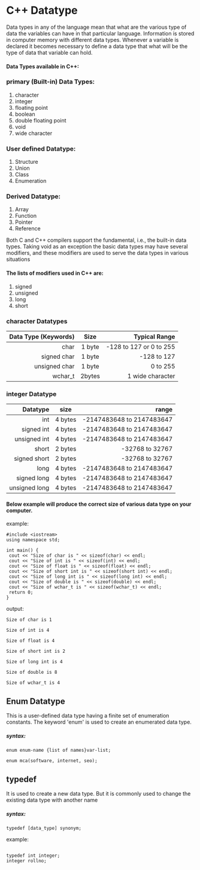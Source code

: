 # C++ Datatype

Data types in any of the language mean that what are the various type of data the variables can have in that particular language. Information is stored in computer memory with different data types. Whenever a variable is declared it becomes necessary to define a data type that what will be the type of data that variable can hold.


#### Data Types available in C++:

### primary (Built-in) Data Types:
1. character
2. integer
3. floating point
4. boolean
5. double floating point
6. void
7. wide character


### User defined Datatype:

1. Structure
2. Union
3. Class
4. Enumeration


### Derived Datatype:

1. Array
2. Function
3. Pointer
4. Reference



Both C and C++ compilers support the fundamental, i.e., the built-in data types. Taking void as an exception the basic data types may have several modifiers, and these modifiers are used to serve the data types in various situations


#### The lists of modifiers used in C++ are:


1. signed
2. unsigned
3. long
4. short


### character Datatypes


| Data Type (Keywords)    |  Size	|          Typical Range      |
| ---------------------:  | :----:| ---------------------------:|
|       char              | 1 byte|  	-128 to 127 or 0 to 255   |
|  signed char            | 1 byte|	   -128 to 127              |
|   unsigned char	        |	1 byte|	     0 to 255               |
|     wchar_t		          | 2bytes|	    1 wide character        |



### integer Datatype

| Datatype    |  size   |     range                  |
| ----------: |:-------:|--------------------------: |
|    int      | 4 bytes |  -2147483648 to 2147483647 |
| signed int  | 4 bytes |  -2147483648 to 2147483647 |
|unsigned int | 4 bytes |  -2147483648 to 2147483647 |
|short        | 2 bytes |    -32768 to 32767         |
|signed short | 2 bytes |    -32768 to 32767         |
| long        | 4 bytes |  -2147483648 to 2147483647 |
|signed long  | 4 bytes |  -2147483648 to 2147483647 |
|unsigned long| 4 bytes |  -2147483648 to 2147483647 |




#### Below example will produce the correct size of various data type on your computer.


example:

```
#include <iostream>
using namespace std;

int main() {
 cout << "Size of char is " << sizeof(char) << endl;
 cout << "Size of int is " << sizeof(int) << endl;
 cout << "Size of float is " << sizeof(float) << endl;
 cout << "Size of short int is " << sizeof(short int) << endl;
 cout << "Size of long int is " << sizeof(long int) << endl;
 cout << "Size of double is " << sizeof(double) << endl;
 cout << "Size of wchar_t is " << sizeof(wchar_t) << endl;
 return 0;
}

```

output:

```
Size of char is 1

Size of int is 4

Size of float is 4

Size of short int is 2

Size of long int is 4

Size of double is 8

Size of wchar_t is 4

```


## Enum Datatype

This is a user-defined data type having a finite set of enumeration constants. The keyword 'enum' is used to create an enumerated data type.


##### syntax:

```
enum enum-name {list of names}var-list;

```

```
enum mca(software, internet, seo);

```

## typedef

It is used to create a new data type. But it is commonly used to change the existing data type with another name

##### syntax:

```
typedef [data_type] synonym;

```
example:

```

typedef int integer;
integer rollno;
```
